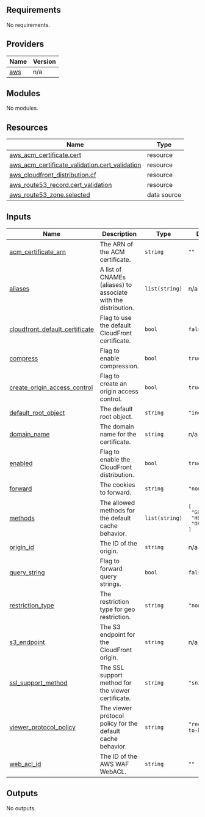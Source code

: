 <!-- BEGIN_TF_DOCS -->
## Requirements

No requirements.

## Providers

| Name | Version |
|------|---------|
| <a name="provider_aws"></a> [aws](#provider\_aws) | n/a |

## Modules

No modules.

## Resources

| Name | Type |
|------|------|
| [aws_acm_certificate.cert](https://registry.terraform.io/providers/hashicorp/aws/latest/docs/resources/acm_certificate) | resource |
| [aws_acm_certificate_validation.cert_validation](https://registry.terraform.io/providers/hashicorp/aws/latest/docs/resources/acm_certificate_validation) | resource |
| [aws_cloudfront_distribution.cf](https://registry.terraform.io/providers/hashicorp/aws/latest/docs/resources/cloudfront_distribution) | resource |
| [aws_route53_record.cert_validation](https://registry.terraform.io/providers/hashicorp/aws/latest/docs/resources/route53_record) | resource |
| [aws_route53_zone.selected](https://registry.terraform.io/providers/hashicorp/aws/latest/docs/data-sources/route53_zone) | data source |

## Inputs

| Name | Description | Type | Default | Required |
|------|-------------|------|---------|:--------:|
| <a name="input_acm_certificate_arn"></a> [acm\_certificate\_arn](#input\_acm\_certificate\_arn) | The ARN of the ACM certificate. | `string` | `""` | no |
| <a name="input_aliases"></a> [aliases](#input\_aliases) | A list of CNAMEs (aliases) to associate with the distribution. | `list(string)` | n/a | yes |
| <a name="input_cloudfront_default_certificate"></a> [cloudfront\_default\_certificate](#input\_cloudfront\_default\_certificate) | Flag to use the default CloudFront certificate. | `bool` | `false` | no |
| <a name="input_compress"></a> [compress](#input\_compress) | Flag to enable compression. | `bool` | `true` | no |
| <a name="input_create_origin_access_control"></a> [create\_origin\_access\_control](#input\_create\_origin\_access\_control) | Flag to create an origin access control. | `bool` | `true` | no |
| <a name="input_default_root_object"></a> [default\_root\_object](#input\_default\_root\_object) | The default root object. | `string` | `"index.html"` | no |
| <a name="input_domain_name"></a> [domain\_name](#input\_domain\_name) | The domain name for the certificate. | `string` | n/a | yes |
| <a name="input_enabled"></a> [enabled](#input\_enabled) | Flag to enable the CloudFront distribution. | `bool` | `true` | no |
| <a name="input_forward"></a> [forward](#input\_forward) | The cookies to forward. | `string` | `"none"` | no |
| <a name="input_methods"></a> [methods](#input\_methods) | The allowed methods for the default cache behavior. | `list(string)` | <pre>[<br>  "GET",<br>  "HEAD",<br>  "OPTIONS"<br>]</pre> | no |
| <a name="input_origin_id"></a> [origin\_id](#input\_origin\_id) | The ID of the origin. | `string` | n/a | yes |
| <a name="input_query_string"></a> [query\_string](#input\_query\_string) | Flag to forward query strings. | `bool` | `false` | no |
| <a name="input_restriction_type"></a> [restriction\_type](#input\_restriction\_type) | The restriction type for geo restriction. | `string` | `"none"` | no |
| <a name="input_s3_endpoint"></a> [s3\_endpoint](#input\_s3\_endpoint) | The S3 endpoint for the CloudFront origin. | `string` | n/a | yes |
| <a name="input_ssl_support_method"></a> [ssl\_support\_method](#input\_ssl\_support\_method) | The SSL support method for the viewer certificate. | `string` | `"sni-only"` | no |
| <a name="input_viewer_protocol_policy"></a> [viewer\_protocol\_policy](#input\_viewer\_protocol\_policy) | The viewer protocol policy for the default cache behavior. | `string` | `"redirect-to-https"` | no |
| <a name="input_web_acl_id"></a> [web\_acl\_id](#input\_web\_acl\_id) | The ID of the AWS WAF WebACL. | `string` | `""` | no |

## Outputs

No outputs.
<!-- END_TF_DOCS -->